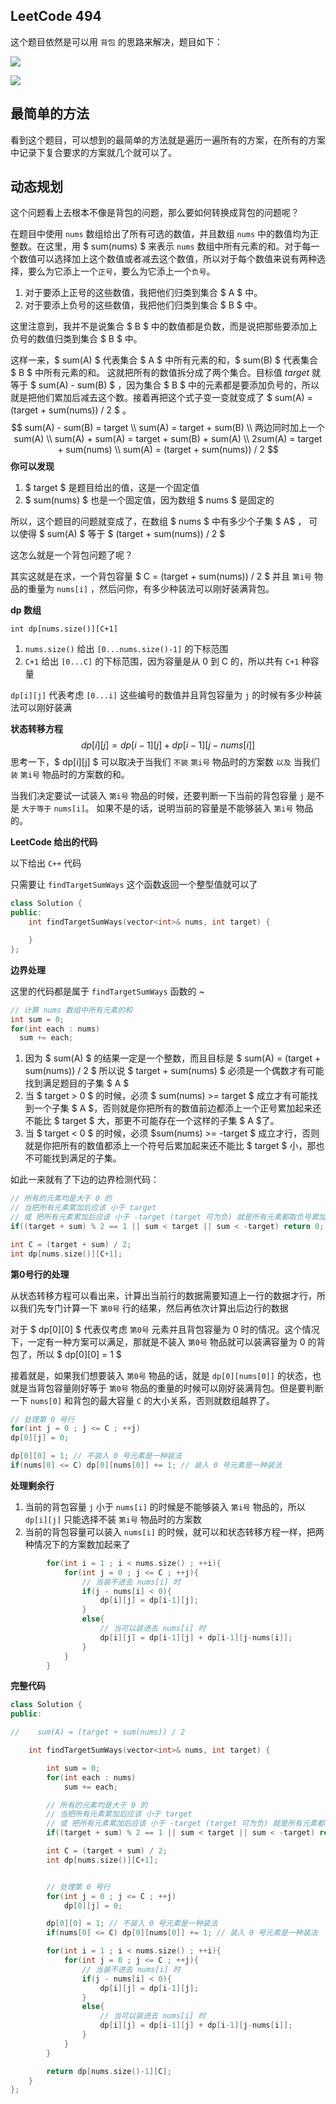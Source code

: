 ## LeetCode 494

这个题目依然是可以用 `背包` 的思路来解决，题目如下：

![](content.assets/image-20221006225604436.png)

![](content.assets/image-20221007220545576.png)



## 最简单的方法

看到这个题目，可以想到的最简单的方法就是遍历一遍所有的方案，在所有的方案中记录下复合要求的方案就几个就可以了。

## 动态规划

这个问题看上去根本不像是背包的问题，那么要如何转换成背包的问题呢？

在题目中使用 `nums` 数组给出了所有可选的数值，并且数组 `nums` 中的数值均为正整数。在这里，用 $ sum(nums) $ 来表示 `nums` 数组中所有元素的和。对于每一个数值可以选择加上这个数值或者减去这个数值，所以对于每个数值来说有两种选择，要么为它添上一个`正号`，要么为它添上一个`负号`。

1. 对于要添上正号的这些数值，我把他们归类到集合 $ A $ 中。
2. 对于要添上负号的这些数值，我把他们归类到集合 $ B $ 中。

这里注意到，我并不是说集合 $ B $ 中的数值都是负数，而是说把那些要添加上负号的数值归类到集合 $ B $ 中。

这样一来，$ sum(A) $ 代表集合 $ A $ 中所有元素的和，$ sum(B) $ 代表集合 $ B $ 中所有元素的和。 这就把所有的数值拆分成了两个集合。目标值 $target$ 就等于 $ sum(A) - sum(B) $ ，因为集合 $ B $ 中的元素都是要添加负号的，所以就是把他们累加后减去这个数。接着再把这个式子变一变就变成了 $ sum(A) = (target + sum(nums)) / 2 $ 。
$$
sum(A) - sum(B) = target \\
sum(A) = target + sum(B) \\
两边同时加上一个 sum(A) \\
sum(A) + sum(A) = target + sum(B) + sum(A) \\
2sum(A) = target + sum(nums) \\
sum(A) = (target + sum(nums)) / 2
$$
**你可以发现**

1. $ target $ 是题目给出的值，这是一个固定值
2. $ sum(nums) $ 也是一个固定值，因为数组 $ nums $ 是固定的

所以，这个题目的问题就变成了，在数组 $ nums $ 中有多少个子集 $ A$ ， 可以使得 $ sum(A) $ 等于 $ (target + sum(nums)) / 2 $

这怎么就是一个背包问题了呢？

其实这就是在求，一个背包容量 $ C = (target + sum(nums)) / 2 $ 并且 `第i号` 物品的重量为 `nums[i]` ，然后问你，有多少种装法可以刚好装满背包。 

**dp 数组**

`int dp[nums.size()][C+1]`

1. `nums.size()` 给出 `[0...nums.size()-1]` 的下标范围
2. `C+1` 给出 `[0...C]` 的下标范围，因为容量是从 0 到 C 的，所以共有 `C+1` 种容量

`dp[i][j]` 代表考虑 `[0...i]` 这些编号的数值并且背包容量为 `j` 的时候有多少种装法可以刚好装满

**状态转移方程**
$$
dp[i][j] = dp[i-1][j] + dp[i-1][j-nums[i]]
$$
思考一下，$ dp[i][j] $ 可以取决于当我们 `不装`  `第i号` 物品时的方案数 `以及` 当我们 `装`   `第i号` 物品时的方案数的和。

当我们决定要试一试装入 `第i号` 物品的时候，还要判断一下当前的背包容量 `j` 是不是 `大于等于` `nums[i]`。 如果不是的话，说明当前的容量是不能够装入 `第i号` 物品的。

**LeetCode 给出的代码**

以下给出 `C++` 代码

只需要让 `findTargetSumWays` 这个函数返回一个整型值就可以了

```c++
class Solution {
public:
    int findTargetSumWays(vector<int>& nums, int target) {

    }
};
```



**边界处理**

这里的代码都是属于 `findTargetSumWays` 函数的 ~

```C++
// 计算 nums 数组中所有元素的和
int sum = 0;
for(int each : nums)
  sum += each;
```

1. 因为 $ sum(A) $ 的结果一定是一个整数，而且目标是 $ sum(A) = (target + sum(nums)) / 2 $ 所以说 $ target + sum(nums) $ 必须是一个偶数才有可能找到满足题目的子集 $ A $
2. 当 $ target > 0 $ 的时候，必须 $ sum(nums) >= target $ 成立才有可能找到一个子集 $ A $，否则就是你把所有的数值前边都添上一个正号累加起来还不能比 $ target $ 大，那更不可能存在一个这样的子集 $ A $了。
3. 当 $ target < 0 $ 的时候，必须 $sum(nums) >= -target $ 成立才行，否则就是你把所有的数值都添上一个符号后累加起来还不能比 $ target $ 小，那也不可能找到满足的子集。

如此一来就有了下边的边界检测代码：

```C++
// 所有的元素均是大于 0 的
// 当把所有元素累加后应该 小于 target
// 或 把所有元素累加后应该 小于 -target (target 可为负) 就是所有元素都取负号累加的情况
if((target + sum) % 2 == 1 || sum < target || sum < -target) return 0;

int C = (target + sum) / 2;
int dp[nums.size()][C+1];
```

  

**第0号行的处理**

从状态转移方程可以看出来，计算出当前行的数据需要知道上一行的数据才行，所以我们先专门计算一下 `第0号` 行的结果，然后再依次计算出后边行的数据

对于 $ dp[0][0] $ 代表仅考虑 `第0号` 元素并且背包容量为 0 时的情况。这个情况下，一定有一种方案可以满足，那就是不装入 `第0号` 物品就可以装满容量为 0 的背包了，所以 $ dp[0][0] = 1 $

接着就是，如果我们想要装入 `第0号` 物品的话，就是 `dp[0][nums[0]]` 的状态，也就是当背包容量刚好等于 `第0号` 物品的重量的时候可以刚好装满背包。但是要判断一下 `nums[0]` 和背包的最大容量 `C` 的大小关系，否则就数组越界了。

```C++
// 处理第 0 号行
for(int j = 0 ; j <= C ; ++j)
dp[0][j] = 0;

dp[0][0] = 1; // 不装入 0 号元素是一种装法
if(nums[0] <= C) dp[0][nums[0]] += 1; // 装入 0 号元素是一种装法
```



**处理剩余行**

1. 当前的背包容量 `j` 小于 `nums[i]` 的时候是不能够装入 `第i号` 物品的，所以 `dp[i][j]` 只能选择不装 `第i号` 物品时的方案数
2. 当前的背包容量可以装入 `nums[i]` 的时候，就可以和状态转移方程一样，把两种情况下的方案数加起来了

```c++
        for(int i = 1 ; i < nums.size() ; ++i){
            for(int j = 0 ; j <= C ; ++j){
                // 当装不进去 nums[i] 时
                if(j - nums[i] < 0){
                    dp[i][j] = dp[i-1][j];
                }
                else{
                    // 当可以装进去 nums[i] 时
                    dp[i][j] = dp[i-1][j] + dp[i-1][j-nums[i]];
                }
            }
        }
```



**完整代码**

```C++
class Solution {
public:

//    sum(A) = (target + sum(nums)) / 2

    int findTargetSumWays(vector<int>& nums, int target) {

        int sum = 0;
        for(int each : nums)
            sum += each;

        // 所有的元素均是大于 0 的
        // 当把所有元素累加后应该 小于 target
        // 或 把所有元素累加后应该 小于 -target (target 可为负) 就是所有元素都取负号累加的情况
        if((target + sum) % 2 == 1 || sum < target || sum < -target) return 0;

        int C = (target + sum) / 2;
        int dp[nums.size()][C+1];


        // 处理第 0 号行
        for(int j = 0 ; j <= C ; ++j)
            dp[0][j] = 0;

        dp[0][0] = 1; // 不装入 0 号元素是一种装法
        if(nums[0] <= C) dp[0][nums[0]] += 1; // 装入 0 号元素是一种装法

        for(int i = 1 ; i < nums.size() ; ++i){
            for(int j = 0 ; j <= C ; ++j){
                // 当装不进去 nums[i] 时
                if(j - nums[i] < 0){
                    dp[i][j] = dp[i-1][j];
                }
                else{
                    // 当可以装进去 nums[i] 时
                    dp[i][j] = dp[i-1][j] + dp[i-1][j-nums[i]];
                }
            }
        }

        return dp[nums.size()-1][C];
    }
};
```



